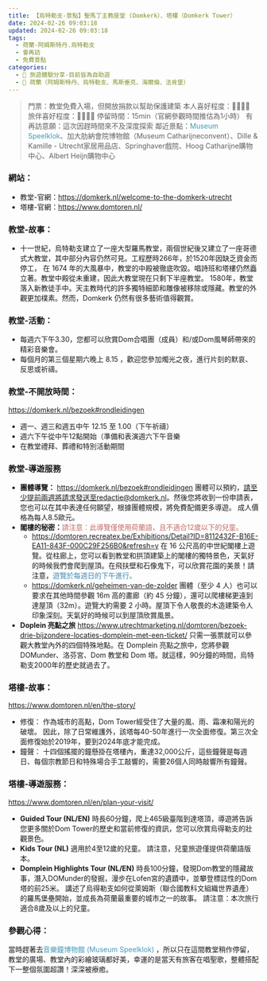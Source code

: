 ```yaml
---
title: 【烏特勒支-景點】聖馬丁主教座堂 (Domkerk）、塔樓（Domkerk Tower）
date: 2024-02-26 09:03:18
updated: 2024-02-26 09:03:18
tags:
  - 荷蘭-阿姆斯特丹.烏特勒支
  - 會再訪
  - 免費景點  
categories: 
  - 🌴 旅遊體驗分享-目前皆為自助遊
  - 🥥 荷蘭（阿姆斯特丹、烏特勒支、馬斯垂克、海爾倫、法肯堡）
---
```

>門票：教堂免費入場，但開放捐款以幫助保護建築
>本人喜好程度：🌝🌝🌝🌝 旅伴喜好程度：🌝🌝🌝🌛
>停留時間：15min（官網參觀時間推估為1小時）
>有再訪意願：這次因趕時間來不及深度探索
>鄰近景點：<font color=#4599B6>Museum Speelklok</font>、加大肋納會院博物館（Museum Catharijneconvent）、Dille & Kamille - Utrecht家居用品店、Springhaver戲院、Hoog Catharijne購物中心、Albert Heijn購物中心
<!-- more -->
### 網站：
+ 教堂-官網：https://domkerk.nl/welcome-to-the-domkerk-utrecht
+ 塔樓-官網：https://www.domtoren.nl/

### 教堂-故事：
+ 十一世紀，烏特勒支建立了一座大型羅馬教堂，兩個世紀後又建立了一座哥德式大教堂，其中部分內容仍然可見。工程歷時266年，於1520年因缺乏資金而停工， 在 1674 年的大風暴中，教堂的中殿被徹底吹毀。唱詩班和塔樓仍然矗立著。教堂中殿從未重建，因此大教堂現在只剩下半座教堂。
1580年，教堂落入新教徒手中。天主教時代的許多獨特細節和雕像被移除或隱藏。教堂的外觀更加樸素。然而，Domkerk 仍然有很多藝術值得觀賞。
### 教堂-活動：
+ 每週六下午3.30，您都可以欣賞Dom合唱團（成員）和/或Dom風琴師帶來的精彩音樂會。
+ 每個月的第三個星期六晚上 8.15 ，歡迎您參加燭光之夜，進行片刻的默哀、反思或祈禱。
### 教堂-不開放時間：
https://domkerk.nl/bezoek#rondleidingen
+ 週一、週三和週五中午 12.15 至 1.00（下午祈禱）
+ 週六下午從中午12點開始（準備和表演週六下午音樂
+ 在教堂禮拜、葬禮和特別活動期間

### 教堂-導遊服務
+ **團體導覽：**
https://domkerk.nl/bezoek#rondleidingen
團體可以預約，請至少提前兩週將請求發送至redactie@domkerk.nl。然後您將收到一份申請表，您也可以在其中表達任何願望，根據團體規模，將免費配備更多導遊。 
成人價格為每人8.5歐元。
+ **閣樓的秘密：**<font color=#c36d67>請注意：此導覽僅使用荷蘭語，且不適合12歲以下的兒童。</font>
   + https://domtoren.recreatex.be/Exhibitions/Detail?ID=8112432F-B16E-EA11-843F-000C29F256B0&refresh=y
   在 16 公尺高的中世紀閣樓上遊覽。從柱廊上，您可以看到教堂和拱頂建築上的閣樓的獨特景色，天氣好的時候我們會爬到屋頂。在飛扶壁和石像鬼下，可以欣賞花園的美景！請注意，<font color=#4287B5>遊覽於每週日的下午進行。</font>
   + https://domkerk.nl/geheimen-van-de-zolder
   團體（至少 4 人）也可以要求在其他時間參觀 16m 高的畫廊（約 45 分鐘），還可以爬樓梯更遠到達屋頂（32m）。遊覽大約需要 2 小時。屋頂下令人敬畏的木造建築令人印象深刻。天氣好的時候可以到屋頂欣賞風景。
+ **Doplein 亮點之旅**
https://www.utrechtmarketing.nl/domtoren/bezoek-drie-bijzondere-locaties-domplein-met-een-ticket/
只需一張票就可以參觀大教堂內外的四個特殊地點。在 Domplein 亮點之旅中，您將參觀 DOMunder、洛芬宮、Dom 教堂和 Dom 塔。就這樣，90分鐘的時間，烏特勒支2000年的歷史就過去了。

### 塔樓-故事：
https://www.domtoren.nl/en/the-story/
+ 修復：
作為城市的高點，Dom Tower經受住了大量的風、雨、霜凍和陽光的破壞。 因此，除了日常維護外，該塔每40-50年進行一次全面修復。第三次全面修復始於2019年，要到2024年底才能完成。
+ 鐘聲：
十四個搖擺的鐘懸掛在塔樓內，重達32,000公斤，這些鐘聲是每週日、每個宗教節日和特殊場合手工敲響的，需要26個人同時敲響所有鐘聲。 

### 塔樓-導遊服務：
https://www.domtoren.nl/en/plan-your-visit/
+ **Guided Tour (NL/EN)**
時長60分鐘，爬上465級臺階到達塔頂，導遊將告訴您更多關於Dom Tower的歷史和當前修復的資訊，您可以欣賞烏得勒支的壯觀景色。
+ **Kids Tour (NL)**
適用於4至12歲的兒童。 請注意，兒童旅遊僅提供荷蘭語版本。
+ **Domplein Highlights Tour (NL/EN)**
時長100分鐘，發現Dom教堂的隱藏故事，潛入DOMunder的發掘，漫步在Lofen宮的遺蹟中，並攀登標誌性的Dom塔的前25米。 講述了烏得勒支如何從萊姆斯（聯合國教科文組織世界遺產）的羅馬堡壘開始，並成長為荷蘭最重要的城市之一的故事。 請注意：本次旅行適合8歲及以上的兒童。

### 參觀心得：
當時趕著去<font color=#4599B6>音樂鐘博物館 (Museum Speelklok)</font> ，所以只在這間教堂稍作停留，教堂的廣場、教堂內的彩繪玻璃都好美，幸運的是當天有旅客在唱聖歌，整體搭配下一整個氛圍超讚！深深被療癒。